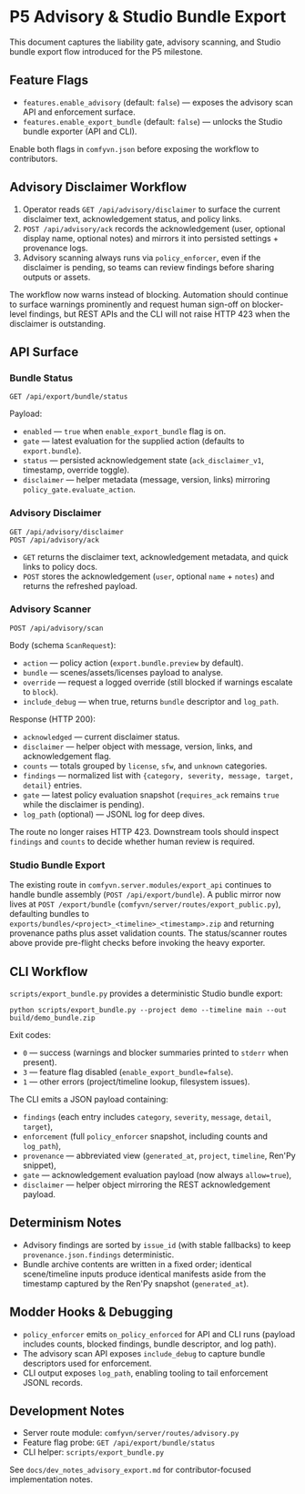 # P5 Advisory & Studio Bundle Export

This document captures the liability gate, advisory scanning, and Studio bundle export flow introduced for the P5 milestone.

## Feature Flags

- `features.enable_advisory` (default: `false`) — exposes the advisory scan API and enforcement surface.
- `features.enable_export_bundle` (default: `false`) — unlocks the Studio bundle exporter (API and CLI).

Enable both flags in `comfyvn.json` before exposing the workflow to contributors.

## Advisory Disclaimer Workflow

1. Operator reads `GET /api/advisory/disclaimer` to surface the current disclaimer text, acknowledgement status, and policy links.
2. `POST /api/advisory/ack` records the acknowledgement (user, optional display name, optional notes) and mirrors it into persisted settings + provenance logs.
3. Advisory scanning always runs via `policy_enforcer`, even if the disclaimer is pending, so teams can review findings before sharing outputs or assets.

The workflow now warns instead of blocking. Automation should continue to surface warnings prominently and request human sign-off on blocker-level findings, but REST APIs and the CLI will not raise HTTP 423 when the disclaimer is outstanding.

## API Surface

### Bundle Status

```
GET /api/export/bundle/status
```

Payload:

- `enabled` — `true` when `enable_export_bundle` flag is on.
- `gate` — latest evaluation for the supplied action (defaults to `export.bundle`).
- `status` — persisted acknowledgement state (`ack_disclaimer_v1`, timestamp, override toggle).
- `disclaimer` — helper metadata (message, version, links) mirroring `policy_gate.evaluate_action`.

### Advisory Disclaimer

```
GET /api/advisory/disclaimer
POST /api/advisory/ack
```

- `GET` returns the disclaimer text, acknowledgement metadata, and quick links to policy docs.
- `POST` stores the acknowledgement (`user`, optional `name` + `notes`) and returns the refreshed payload.

### Advisory Scanner

```
POST /api/advisory/scan
```

Body (schema `ScanRequest`):

- `action` — policy action (`export.bundle.preview` by default).
- `bundle` — scenes/assets/licenses payload to analyse.
- `override` — request a logged override (still blocked if warnings escalate to `block`).
- `include_debug` — when true, returns `bundle` descriptor and `log_path`.

Response (HTTP 200):

- `acknowledged` — current disclaimer status.
- `disclaimer` — helper object with message, version, links, and acknowledgement flag.
- `counts` — totals grouped by `license`, `sfw`, and `unknown` categories.
- `findings` — normalized list with `{category, severity, message, target, detail}` entries.
- `gate` — latest policy evaluation snapshot (`requires_ack` remains `true` while the disclaimer is pending).
- `log_path` (optional) — JSONL log for deep dives.

The route no longer raises HTTP 423. Downstream tools should inspect `findings` and `counts` to decide whether human review is required.

### Studio Bundle Export

The existing route in `comfyvn.server.modules/export_api` continues to handle bundle assembly (`POST /api/export/bundle`). A public mirror now lives at `POST /export/bundle` (`comfyvn/server/routes/export_public.py`), defaulting bundles to `exports/bundles/<project>_<timeline>_<timestamp>.zip` and returning provenance paths plus asset validation counts. The status/scanner routes above provide pre-flight checks before invoking the heavy exporter.

## CLI Workflow

`scripts/export_bundle.py` provides a deterministic Studio bundle export:

```
python scripts/export_bundle.py --project demo --timeline main --out build/demo_bundle.zip
```

Exit codes:

- `0` — success (warnings and blocker summaries printed to `stderr` when present).
- `3` — feature flag disabled (`enable_export_bundle=false`).
- `1` — other errors (project/timeline lookup, filesystem issues).

The CLI emits a JSON payload containing:

- `findings` (each entry includes `category`, `severity`, `message`, `detail`, `target`),
- `enforcement` (full `policy_enforcer` snapshot, including counts and `log_path`),
- `provenance` — abbreviated view (`generated_at`, `project`, `timeline`, Ren'Py snippet),
- `gate` — acknowledgement evaluation payload (now always `allow=true`),
- `disclaimer` — helper object mirroring the REST acknowledgement payload.

## Determinism Notes

- Advisory findings are sorted by `issue_id` (with stable fallbacks) to keep `provenance.json.findings` deterministic.
- Bundle archive contents are written in a fixed order; identical scene/timeline inputs produce identical manifests aside from the timestamp captured by the Ren'Py snapshot (`generated_at`).

## Modder Hooks & Debugging

- `policy_enforcer` emits `on_policy_enforced` for API and CLI runs (payload includes counts, blocked findings, bundle descriptor, and log path).
- The advisory scan API exposes `include_debug` to capture bundle descriptors used for enforcement.
- CLI output exposes `log_path`, enabling tooling to tail enforcement JSONL records.

## Development Notes

- Server route module: `comfyvn/server/routes/advisory.py`
- Feature flag probe: `GET /api/export/bundle/status`
- CLI helper: `scripts/export_bundle.py`

See `docs/dev_notes_advisory_export.md` for contributor-focused implementation notes.
